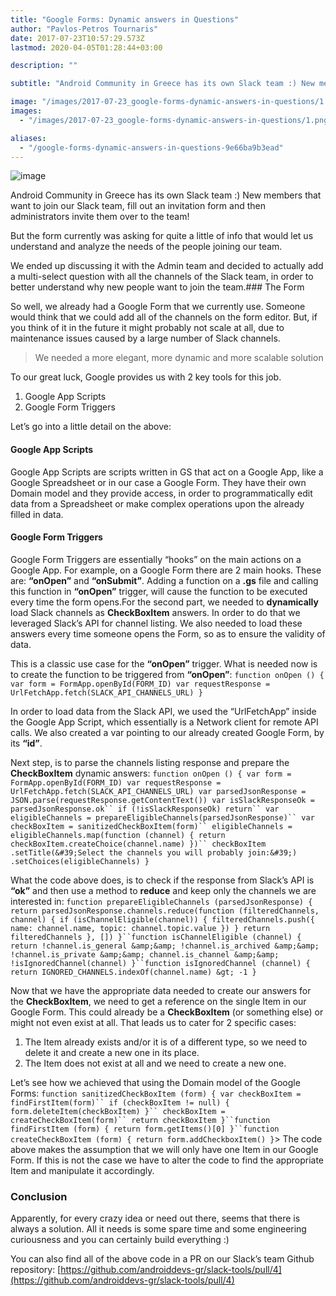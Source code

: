```yaml
---
title: "Google Forms: Dynamic answers in Questions"
author: "Pavlos-Petros Tournaris"
date: 2017-07-23T10:57:29.573Z
lastmod: 2020-04-05T01:28:44+03:00

description: ""

subtitle: "Android Community in Greece has its own Slack team :) New members that want to join our Slack team, fill out an invitation form and then…"

image: "/images/2017-07-23_google-forms-dynamic-answers-in-questions/1.png"
images:
  - "/images/2017-07-23_google-forms-dynamic-answers-in-questions/1.png"

aliases:
  - "/google-forms-dynamic-answers-in-questions-9e66ba9b3ead"
---
```


![image](/posts/2017-07-23_google-forms-dynamic-answers-in-questions/images/1.png)

Android Community in Greece has its own Slack team :) New members that want to join our Slack team, fill out an invitation form and then administrators invite them over to the team!

But the form currently was asking for quite a little of info that would let us understand and analyze the needs of the people joining our team.

We ended up discussing it with the Admin team and decided to actually add a multi-select question with all the channels of the Slack team, in order to better understand why new people want to join the team.### The Form

So well, we already had a Google Form that we currently use. Someone would think that we could add all of the channels on the form editor. But, if you think of it in the future it might probably not scale at all, due to maintenance issues caused by a large number of Slack channels.

> We needed a more elegant, more dynamic and more scalable solution

To our great luck, Google provides us with 2 key tools for this job.

1.  Google App Scripts
2.  Google Form Triggers

Let’s go into a little detail on the above:

#### Google App Scripts

Google App Scripts are scripts written in GS that act on a Google App, like a Google Spreadsheet or in our case a Google Form. They have their own Domain model and they provide access, in order to programmatically edit data from a Spreadsheet or make complex operations upon the already filled in data.

#### Google Form Triggers

Google Form Triggers are essentially “hooks” on the main actions on a Google App. For example, on a Google Form there are 2 main hooks. These are: **“onOpen”** and **“onSubmit”**. Adding a function on a **.gs** file and calling this function in **“onOpen”** trigger, will cause the function to be executed every time the form opens.For the second part, we needed to **dynamically** load Slack channels as **CheckBoxItem** answers. In order to do that we leveraged Slack’s API for channel listing. We also needed to load these answers every time someone opens the Form, so as to ensure the validity of data.

This is a classic use case for the **“onOpen”** trigger. What is needed now is to create the function to be triggered from **“onOpen”**:
`function onOpen () { var form = FormApp.openById(FORM_ID) var requestResponse = UrlFetchApp.fetch(SLACK_API_CHANNELS_URL) }`

In order to load data from the Slack API, we used the “UrlFetchApp” inside the Google App Script, which essentially is a Network client for remote API calls. We also created a var pointing to our already created Google Form, by its **“id”**.

Next step, is to parse the channels listing response and prepare the **CheckBoxItem** dynamic answers:
` function onOpen () { var form = FormApp.openById(FORM_ID) var requestResponse = UrlFetchApp.fetch(SLACK_API_CHANNELS_URL) var parsedJsonResponse = JSON.parse(requestResponse.getContentText()) var isSlackResponseOk = parsedJsonResponse.ok`` if (!isSlackResponseOk) return`` var eligibleChannels = prepareEligibleChannels(parsedJsonResponse)`` var checkBoxItem = sanitizedCheckBoxItem(form)`` eligibleChannels = eligibleChannels.map(function (channel) { return checkBoxItem.createChoice(channel.name) })`` checkBoxItem .setTitle(&#39;Select the channels you will probably join:&#39;) .setChoices(eligibleChannels) } `

What the code above does, is to check if the response from Slack’s API is **“ok”** and then use a method to **reduce** and keep only the channels we are interested in:
` function prepareEligibleChannels (parsedJsonResponse) { return parsedJsonResponse.channels.reduce(function (filteredChannels, channel) { if (isChannelEligible(channel)) { filteredChannels.push({ name: channel.name, topic: channel.topic.value }) } return filteredChannels }, []) }``function isChannelEligible (channel) { return !channel.is_general &amp;&amp; !channel.is_archived &amp;&amp; !channel.is_private &amp;&amp; channel.is_channel &amp;&amp; !isIgnoredChannel(channel) }``function isIgnoredChannel (channel) { return IGNORED_CHANNELS.indexOf(channel.name) &gt; -1 } `

Now that we have the appropriate data needed to create our answers for the **CheckBoxItem**, we need to get a reference on the single Item in our Google Form. This could already be a **CheckBoxItem** (or something else) or might not even exist at all. That leads us to cater for 2 specific cases:

1.  The Item already exists and/or it is of a different type, so we need to delete it and create a new one in its place.
2.  The Item does not exist at all and we need to create a new one.

Let’s see how we achieved that using the Domain model of the Google Forms:
` function sanitizedCheckBoxItem (form) { var checkBoxItem = findFirstItem(form)`` if (checkBoxItem != null) { form.deleteItem(checkBoxItem) }`` checkBoxItem = createCheckBoxItem(form)`` return checkBoxItem }``function findFirstItem (form) { return form.getItems()[0] }``function createCheckBoxItem (form) { return form.addCheckboxItem() } `> The code above makes the assumption that we will only have one Item in our Google Form. If this is not the case we have to alter the code to find the appropriate Item and manipulate it accordingly.

### Conclusion

Apparently, for every crazy idea or need out there, seems that there is always a solution. All it needs is some spare time and some engineering curiousness and you can certainly build everything :)

You can also find all of the above code in a PR on our Slack’s team Github repository: [https://github.com/androiddevs-gr/slack-tools/pull/4](https://github.com/androiddevs-gr/slack-tools/pull/4)
